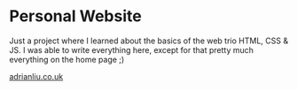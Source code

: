 # Personal Website

Just a project where I learned about the basics of the web trio HTML, CSS & JS. I was able to write everything here, except for that pretty much everything on the home page ;)

[adrianliu.co.uk](adrianliu.co.uk)

